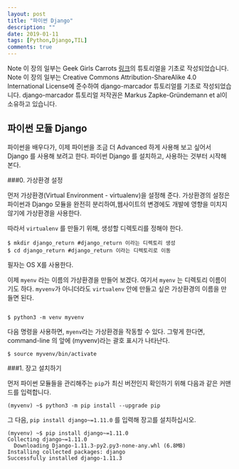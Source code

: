 ```yaml
---
layout: post
title: "파이썬 Django"
description: ""
date: 2019-01-11
tags: [Python,Django,TIL]
comments: true
---
```

Note 이 장의 일부는 Geek Girls Carrots [링크](http://django.carrots.pl/)의 튜토리얼을 기초로 작성되었습니다.
Note 이 장의 일부는 Creative Commons Attribution-ShareAlike 4.0 International License에 준수하여 django-marcador 튜토리얼를 기초로 작성되었습니다. django-marcador 튜토리얼 저작권은 Markus Zapke-Gründemann et al이 소유하고 있습니다.

## 파이썬 모듈 Django
파이썬을 배우다가, 이제 파이썬을 조금 더 Advanced 하게 사용해 보고 싶어서 Django 를 사용해 보려고 한다. 파이썬 Django 를 설치하고, 사용하는 것부터 시작해 본다.

###0. 가상환경 설정

  먼저 가상환경(Virtual Environment - virtualenv)을 설정해 준다. 가상환경의 설정은 파이썬과 Django 모듈을 완전히 분리하여,웹사이트의 변경에도 개발에 영향을 미치지 않기에 가상환경을 사용한다.

  따라서 `virtualenv` 를 만들기 위해, 생성할 디렉토리를 정해야 한다.

  ```command-line
  $ mkdir django_return #django_return 이라는 디렉토리 생성
  $ cd django_return #django_return 이라는 디렉토리로 이동
  ```

필자는 OS X를 사용한다.

이제 `myenv` 라는 이름의 가상환경을 만들어 보겠다. 여기서 `myenv` 는 디렉토리 이름이기도 하다. `myvenv`가 아니더라도 `virtualenv` 안에 만들고 싶은 가상환경의 이름을 만들면 된다.

```command-line

$ python3 -m venv myvenv

```


다음 명령을 사용하면, `myenv`라는 가상환경을 작동할 수 있다.
그렇게 한다면, command-line  의 앞에 (myvenv)라는 괄호 표시가 나타난다.

```command-line
$ source myvenv/bin/activate

```


###1. 장고 설치하기

먼저 파이썬 모듈들을 관리해주는 `pip`가 최신 버전인지 확인하기 위해 다음과 같은 커맨드를 입력합니다.

```command-line
(myvenv) ~$ python3 -m pip install --upgrade pip

```
그 다음, `pip install django~=1.11.0` 를 입력해 장고를 설치하십시오.  

```command-line
(myvenv) ~$ pip install django~=1.11.0
Collecting django~=1.11.0
  Downloading Django-1.11.3-py2.py3-none-any.whl (6.8MB)
Installing collected packages: django
Successfully installed django-1.11.3

```
